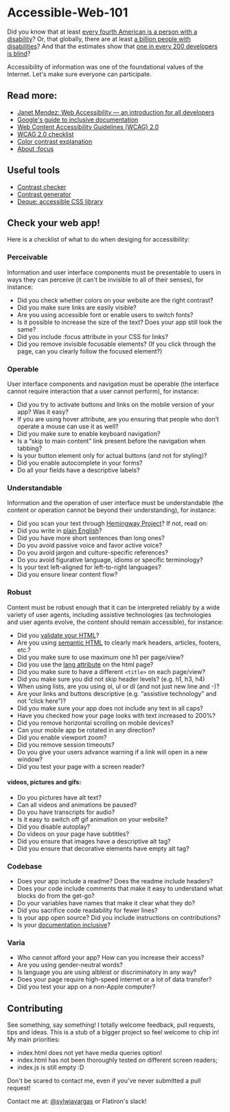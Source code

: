 # Accessible-Web-101

Did you know that at least [every fourth American is a person with a disability](https://www.cdc.gov/media/releases/2018/p0816-disability.html)? Or, that globally, there are at least [a billion people with disabilities](https://www.worldbank.org/en/topic/disability)? And that the estimates show that [one in every 200 developers is blind](https://www.freecodecamp.org/news/73-of-programmers-are-web-developers-and-other-insights-from-stack-overflows-massive-2017-survey-89a13b11e370/)?

Accessibility of information was one of the foundational values of the Internet. Let's make sure everyone can participate.

## Read more:
- [Janet Mendez: Web Accessibility — an introduction for all developers](https://medium.com/@janetmndz/web-accessibility-an-introduction-for-all-developers-c4f632a0506e)
- [Google's guide to inclusive documentation](https://developers.google.com/style/inclusive-documentation)
- [Web Content Accessibility Guidelines (WCAG) 2.0](https://www.w3.org/TR/WCAG20/)
- [WCAG 2.0 checklist](https://webaim.org/standards/wcag/checklist)
- [Color contrast explanation](https://a11yproject.com/posts/what-is-color-contrast/)
- [About :focus](https://a11yproject.com/posts/never-remove-css-outlines/)

## Useful tools
- [Contrast checker](https://colorable.jxnblk.com/ff0000/fdfdfd)
- [Contrast generator](https://learnui.design/tools/accessible-color-generator.html)
- [Deque: accessible CSS library](https://pattern-library.dequelabs.com/)

## Check your web app!

Here is a checklist of what to do when desiging for accessibility:

### Perceivable
Information and user interface components must be presentable to users in ways they can perceive (it can't be invisible to all of their senses), for instance:
- Did you check whether colors on your website are the right contrast?
- Did you make sure links are easily visible?
- Are you using accessible font or enable users to switch fonts?
- Is it possible to increase the size of the text? Does your app still look the same?
- Did you include :focus attribute in your CSS for links?
- Did you remove invisible focusable elements? (If you click through the page, can you clearly follow the focused element?)

### Operable
User interface components and navigation must be operable (the interface cannot require interaction that a user cannot perform), for instance:
- Did you try to activate buttons and links on the mobile version of your app? Was it easy?
- If you are using hover attribute, are you ensuring that people who don’t operate a mouse can use it as well?
- Did you make sure to enable keyboard navigation?
- Is a “skip to main content” link present before the navigation when tabbing?
- Is your button element only for actual buttons (and not for styling)?
- Did you enable autocomplete in your forms?
- Do all your fields have a descriptive labels?

### Understandable
Information and the operation of user interface must be understandable (the content or operation cannot be beyond their understanding), for instance:
- Did you scan your text through [Hemingway Project](http://www.hemingwayapp.com/)?
If not, read on:
- Did you write in [plain English](https://en.wikipedia.org/wiki/Plain_English)?
- Did you have more short sentences than long ones?
- Do you avoid passive voice and favor active voice?
- Do you avoid jargon and culture-specific references?
- Do you avoid figurative language, idioms or specific terminology?
- Is your text left-aligned for left-to-right languages?
- Did you ensure linear content flow?

### Robust 
Content must be robust enough that it can be interpreted reliably by a wide variety of user agents, including assistive technologies (as technologies and user agents evolve, the content should remain accessible), for instance:
- Did you [validate your HTML](https://validator.w3.org/nu/)?
- Are you using [semantic HTML](https://www.lifewire.com/why-use-semantic-html-3468271) to clearly mark headers, articles, footers, etc.?
- Did you make sure to use maximum one h1 per page/view?
- Did you use the [lang attribute](https://www.w3.org/TR/UNDERSTANDING-WCAG20/meaning-doc-lang-id.html) on the html page?
- Did you make sure to have a different `<title>` on each page/view?
- Did you make sure you did not skip header levels? (e.g. h1, h3, h4)
- When using lists, are you using ol, ul or dl (and not just new line and -)?
- Are your links and buttons descriptive (e.g. “assistive technology” and not “click here”)?
- Did you make sure your app does not include any text in all caps?
- Have you checked how your page looks with text increased to 200%?
- Did you remove horizontal scrolling on mobile devices?
- Can your mobile app be rotated in any direction?
- Did you enable viewport zoom?
- Did you remove session timeouts?
- Do you give your users advance warning if a link will open in a new window?
- Did you test your page with a screen reader?

#### videos, pictures and gifs:
- Do you pictures have alt text?
- Can all videos and animations be paused?
- Do you have transcripts for audio?
- Is it easy to switch off gif animation on your website?
- Did you disable autoplay?
- Do videos on your page have subtitles?
- Did you ensure that images have a descriptive alt tag?
- Did you ensure that decorative elements have empty alt tag?

### Codebase
- Does your app include a readme? Does the readme include headers?
- Does your code include comments that make it easy to understand what blocks do from the get-go?
- Do your variables have names that make it clear what they do?
- Did you sacrifice code readability for fewer lines?
- Is your app open source? Did you include instructions on contributions?
- Is your [documentation inclusive](https://developers.google.com/style/inclusive-documentation)?

### Varia
- Who cannot afford your app? How can you increase their access?
- Are you using gender-neutral words?
- Is language you are using albleist or discriminatory in any way?
- Does your page require high-speed internet or a lot of data transfer?
- Did you test your app on a non-Apple computer?

## Contributing 
See something, say something! 
I totally welcome feedback, pull requests, tips and ideas. This is a stub of a bigger project so feel welcome to chip in! My main priorities:
- index.html does not yet have media queries option! 
- index.html has not been thoroughly tested on different screen readers;
- index.js is still empty :D

Don't be scared to contact me, even if you've never submitted a pull request! 

Contact me at:
[@sylwiavargas](https://twitter.com/sylwiavargas)
or Flatiron's slack! 